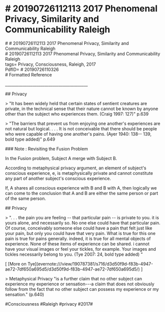 # \# 20190726112113 2017 Phenomenal Privacy, Similarity and Communicability Raleigh

\# \# 20190726112113 2017 Phenomenal Privacy, Similarity and Communicability Raleigh\
\# 20190726112113 2017 Phenomenal Privacy, Similarity and Communicability Raleigh\
tags= Privacy, Consciousness, Raleigh, 2017\
PdfID= \# 20190726110326\
\# Formatted Reference

\_\_\_\_\_\_\_\_\_\_\_\_\_\_\_\_\_\_\_\_\_\_\_\_\_\_\_\_\_\_\_\_\_\_\_\_\_\_\_\_\_\_

\#\# Privacy

\> \"It has been widely held that certain states of sentient creatures are private, in the technical sense that their nature cannot be known by anyone other than the subject who experiences them. (Craig 1997: 127)" p.639

\> "The barriers that prevent us from enjoying one another's experiences are not natural but logical. . . . It is not conceivable that there should be people who were capable of having one another's pains. (Ayer 1940: 138-- 139, bold type added)" p.649

\#\#\# Note : Revisiting the Fusion Problem

In the Fusion problem, Subject A merge with Subject B.

According to metaphysical privacy argument, an element of subject's conscious experience, e, is metaphysically private and cannot constitute any part of another subject's conscious experience.

If, A shares all conscious experience with B and B with A, then logically we can come to the conclusion that A and B are either the same person or part of the same person.

\#\# Privacy

\> ". . . the pain you are feeling -- that particular pain -- is private to you. it is yours alone, and necessarily so. No one else could have that particular pain. Of course, conceivably someone else could have a pain that felt just like your pain, but only you could have that very pain. What is true for this one pain is true for pains generally. indeed, it is true for all mental objects of experience. None of these items of experience can be shared. i cannot have your visual images or feel your tickles, for example. Your images and tickles necessarily belong to you. (Tye 2007: 24, bold type added) "

\[ \[More on Tye\](evernote:///view/190787381/s716/d3d50f9d-f83b-4947-ae72-7df650a695d5/d3d50f9d-f83b-4947-ae72-7df650a695d5/) \]

\> Metaphysical Privacy \"is a further claim that no other subject can experience my experience or sensation---a claim that does not obviously follow from the fact that no other subject can possess my experience or my sensation." (p.640)

\#Consciousness \#Raleigh \#privacy \#2017\#
